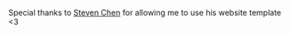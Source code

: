 Special thanks to [Steven Chen](https://www.linkedin.com/in/stevenchen8/) for allowing me to use his website template <3

